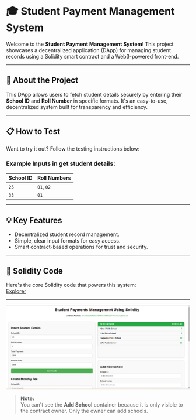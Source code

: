 # 🎓 Student Payment Management System 

Welcome to the **Student Payment Management System**! This project showcases a decentralized application (DApp) for managing student records using a Solidity smart contract and a Web3-powered front-end.  

---

## 🚀 About the Project  

This DApp allows users to fetch student details securely by entering their **School ID** and **Roll Number** in specific formats. It's an easy-to-use, decentralized system built for transparency and efficiency.  

---

## 📋 How to Test  

Want to try it out? Follow the testing instructions below:  


### Example Inputs in get student details:  

| **School ID** | **Roll Numbers** |  
|---------------|------------------|  
| `25`          | `01`, `02`       |  
| `33`          | `01`             |  

---

## 💡 Key Features  

- Decentralized student record management.  
- Simple, clear input formats for easy access.  
- Smart contract-based operations for trust and security.

---

## 📝 Solidity Code 
Here's the core Solidity code that powers this system:  
[Explorer](https://sepolia.etherscan.io/address/0xCe9322e0c09636A637339B9ED71427207363AC30)

---

[![Take a view](images/img1.png)](https://sepolia.etherscan.io/address/0xCe9322e0c09636A637339B9ED71427207363AC30)

> **Note:**  
> You can't see the **Add School** container because it is only visible to the contract owner. Only the owner can add schools.



